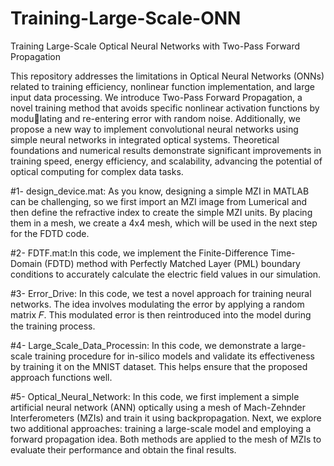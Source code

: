 # Training-Large-Scale-ONN
Training Large-Scale Optical Neural Networks with Two-Pass Forward Propagation

This repository addresses the limitations in Optical Neural Networks (ONNs) related to training efficiency,
nonlinear function implementation, and large input data processing. We introduce Two-Pass Forward
Propagation, a novel training method that avoids specific nonlinear activation functions by modulating and re-entering error with random noise. Additionally, we propose a new way to implement
convolutional neural networks using simple neural networks in integrated optical systems. Theoretical
foundations and numerical results demonstrate significant improvements in training speed, energy
efficiency, and scalability, advancing the potential of optical computing for complex data tasks.

#1- design_device.mat: As you know, designing a simple MZI in MATLAB can be challenging, so we first import an MZI image from Lumerical and then define the refractive index to create the simple MZI units. By placing them in a mesh, we create a 4x4 mesh, which will be used in the next step for the FDTD code.

#2- FDTF.mat:In this code, we implement the Finite-Difference Time-Domain (FDTD) method with Perfectly Matched Layer (PML) boundary conditions to accurately calculate the electric field values in our simulation.

#3- Error_Drive: In this code, we test a novel approach for training neural networks. The idea involves modulating the error by applying a random matrix 𝐹. This modulated error is then reintroduced into the model during the training process.

#4- Large_Scale_Data_Processin: In this code, we demonstrate a large-scale training procedure for in-silico models and validate its effectiveness by training it on the MNIST dataset. This helps ensure that the proposed approach functions well.

#5- Optical_Neural_Network: In this code, we first implement a simple artificial neural network (ANN) optically using a mesh of Mach-Zehnder Interferometers (MZIs) and train it using backpropagation.
Next, we explore two additional approaches: training a large-scale model and employing a forward propagation idea. Both methods are applied to the mesh of MZIs to evaluate their performance and obtain the final results.

